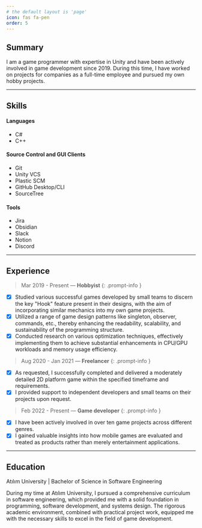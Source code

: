 ```yaml
---
# the default layout is 'page'
icon: fas fa-pen
order: 5
---
```



## Summary

I am a game programmer with expertise in Unity and have been actively involved in game development since 2019.
During this time, I have worked on projects for companies as a full-time employee and pursued my own hobby projects.

---

## Skills

#### Languages

* C#
* C++

#### Source Control and GUI Clients

* Git
* Unity VCS
* Plastic SCM
* GitHub Desktop/CLI
* SourceTree

#### Tools

* Jira
* Obsidian
* Slack
* Notion
* Discord

---

## Experience

> Mar 2019 - Present — **Hobbyist**
{: .prompt-info }

- [x] Studied various successful games developed by small teams
      to discern the key "Hook" feature present in their designs,
      with the aim of incorporating similar mechanics into my own game
      projects.
- [x] Utilized a range of game design patterns like singleton, observer, commands, etc.,
      thereby enhancing the readability, scalability, and sustainability of the programming
      structure.
- [x] Conducted research on various optimization techniques, effectively implementing them to
      achieve substantial enhancements in CPU/GPU workloads and memory usage efficiency.

> Aug 2020 - Jan 2021 — **Freelancer**
{: .prompt-info }

- [x] As requested, I successfully completed and delivered a moderately detailed 2D platform game
      within the specified timeframe and requirements.
- [x] I provided support to independent developers and small teams on their projects upon request.

> Feb 2022 - Present — **Game developer**
{: .prompt-info }

- [x] I have been actively involved in over ten game projects across different genres.
- [x] I gained valuable insights into how mobile games are evaluated and treated as products rather than
      merely entertainment applications.

---

## Education

Atılım University | Bachelor of Science in Software Engineering

During my time at Atılım University, I pursued a comprehensive curriculum in software engineering, which provided me with a solid foundation in programming, software development, and systems design.
The rigorous academic environment, combined with practical project work, equipped me with the necessary skills to excel in the field of game development.
